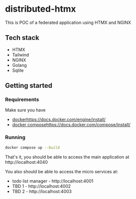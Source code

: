 # distributed-htmx
This is POC of a federated application using HTMX and NGINX

## Tech stack

 - HTMX
 - Tailwind
 - NGINX
 - Golang
 - Sqlite

## Getting started

### Requirements

Make sure you have 
 - [docker](https://docs.docker.com/engine/install/)https://docs.docker.com/engine/install/
 - [docker compose](https://docs.docker.com/compose/install/)https://docs.docker.com/compose/install/

### Running

```bash
docker compose up --build
```

That's it, you should be able to access the main application at http://localhost:4040

You also should be able to access the micro services at:
  - todo list manager - http://localhost:4001
  - TBD 1 - http://localhost:4002
  - TBD 2 - http://localhost:4003
